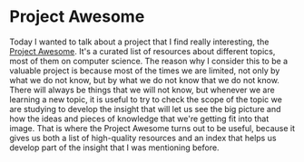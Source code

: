 # Project Awesome

Today I wanted to talk about a project that I find really interesting, the [Project Awesome](https://project-awesome.org/). It's a curated list of resources about different topics, most of them on computer science. The reason why I consider this to be a valuable project is because most of the times we are limited, not only by what we do not know, but by what we do not know that we do not know. There will always be things that we will not know, but whenever we are learning a new topic, it is useful to try to check the scope of the topic we are studying to develop the insight that will let us see the big picture and how the ideas and pieces of knowledge that we're getting fit into that image. That is where the Project Awesome turns out to be useful, because it gives us both a list of high-quality resources and an index that helps us develop part of the insight that I was mentioning before.
